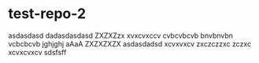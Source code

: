 # test-repo-2
asdasdasd
dadasdasdasd
ZXZXZzx
xvxcvxccv
cvbcvbcvb
bnvbnvbn
vcbcbcvb
jghjghj
aAaA
ZXZXZXZX
asdasdadsd
xcvxvxcv
zxczczzxc
zczxc
xcvxcvxcv
sdsfsff
